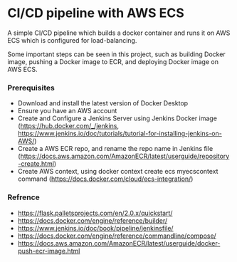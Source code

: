 # CI/CD pipeline with AWS ECS

A simple CI/CD pipeline which builds a docker container and runs it on AWS ECS which is configured for load-balancing.

Some important steps can be seen in this project, such as building Docker image, pushing a Docker image to ECR, and deploying Docker image on AWS ECS.

### Prerequisites
- Download and install the latest version of Docker Desktop
- Ensure you have an AWS account
- Create and Configure a Jenkins Server using Jenkins Docker image (https://hub.docker.com/_/jenkins, https://www.jenkins.io/doc/tutorials/tutorial-for-installing-jenkins-on-AWS/)
- Create a AWS ECR repo, and rename the repo name in Jenkins file (https://docs.aws.amazon.com/AmazonECR/latest/userguide/repository-create.html)
- Create AWS context, using docker context create ecs myecscontext command (https://docs.docker.com/cloud/ecs-integration/)


### Refrence
- https://flask.palletsprojects.com/en/2.0.x/quickstart/
- https://docs.docker.com/engine/reference/builder/
- https://www.jenkins.io/doc/book/pipeline/jenkinsfile/
- https://docs.docker.com/engine/reference/commandline/compose/
- https://docs.aws.amazon.com/AmazonECR/latest/userguide/docker-push-ecr-image.html
